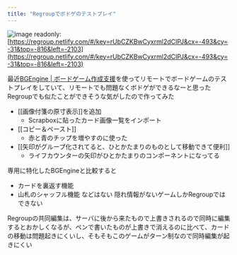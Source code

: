 ```yaml
---
title: "Regroupでボドゲのテストプレイ"
---
```


![image](https://gyazo.com/cbb8a5075f0e18f2b399d7b0e57d0623/thumb/1000)
readonly: [https://regroup.netlify.com/#/key=rUbCZKBwCyxrml2dCIPJ&cx=-493&cy=-31&top=-816&left=-2103](https://regroup.netlify.com/#/key=rUbCZKBwCyxrml2dCIPJ&cx=-493&cy=-31&top=-816&left=-2103)

最近[BGEngine | ボードゲーム作成支援](https://bgengine.net/)を使ってリモートでボードゲームのテストプレイをしていて、リモートでも問題なくボドゲができるなーと思った
Regroupでも似たことができそうな気がしたので作ってみた
- [[画像付箋の原寸表示]]を追加
    - Scrapboxに貼ったカード画像一覧をインポート
- [[コピー＆ペースト]]
    - 赤と青のチップを増やすのに使った
- [[矢印がグループ化されてると、ひとかたまりのものとして移動できて便利]]
    - ライフカウンターの矢印がひとかたまりのコンポーネントになってる

専用に特化したBGEngineと比較すると
- カードを裏返す機能
- 山札のシャッフル機能
などはない
隠れ情報がないゲームしかRegroupではできない

Regroupの共同編集は、サーバに後から来たもので上書きされるので同時に編集するとおかしくなるが、ペンで書いたものが上書きで消えるのに比べて、カードの移動は問題起きにくいし、そもそもこのゲームがターン制なので同時編集が起きにくい
